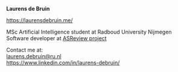 **Laurens de Bruin**

https://laurensdebruin.me/

MSc Artificial Intelligence student at Radboud University Nijmegen\
Software developer at [ASReview project](https://github.com/asreview)


Contact me at:\
laurens.debruin@ru.nl\
https://www.linkedin.com/in/laurens-debruin/

<!---
laurens88/laurens88 is a ✨ special ✨ repository because its `README.md` (this file) appears on your GitHub profile.
You can click the Preview link to take a look at your changes.
--->
